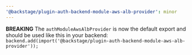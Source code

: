 ```yaml
---
'@backstage/plugin-auth-backend-module-aws-alb-provider': minor
---
```


**BREAKING** The `authModuleAwsAlbProvider` is now the default export and should be used like this in your backend: `backend.add(import('@backstage/plugin-auth-backend-module-aws-alb-provider'));`
